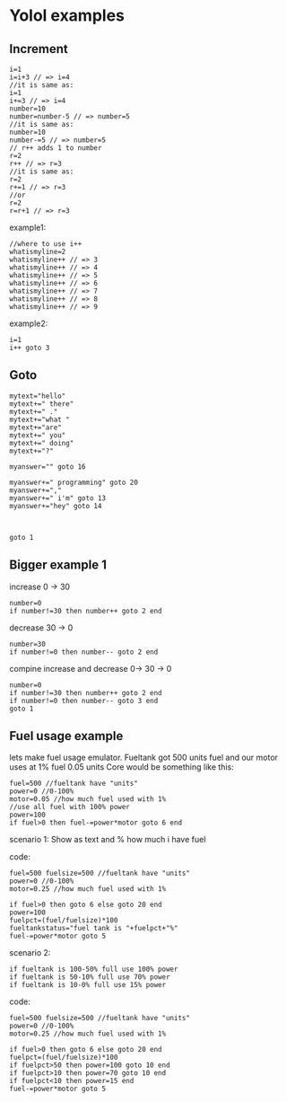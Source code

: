 # Yolol examples

## Increment
```//basic stuff:
i=1
i=i+3 // => i=4
//it is same as:
i=1
i+=3 // => i=4
number=10
number=number-5 // => number=5
//it is same as:
number=10
number-=5 // => number=5
// r++ adds 1 to number
r=2
r++ // => r=3
//it is same as:
r=2
r+=1 // => r=3
//or
r=2
r=r+1 // => r=3
```

example1:
```
//where to use i++
whatismyline=2
whatismyline++ // => 3
whatismyline++ // => 4
whatismyline++ // => 5
whatismyline++ // => 6
whatismyline++ // => 7
whatismyline++ // => 8
whatismyline++ // => 9
```
example2:
```
i=1
i++ goto 3
```

## Goto


```
mytext="hello"
mytext+=" there"
mytext+=" ."
mytext+="what "
mytext+="are"
mytext+=" you"
mytext+=" doing"
mytext+="?" 

myanswer="" goto 16

myanswer+=" programming" goto 20
myanswer+=","
myanswer+=" i'm" goto 13
myanswer+="hey" goto 14



goto 1
```
## Bigger example 1
increase 0 -> 30
```
number=0
if number!=30 then number++ goto 2 end
```
decrease 30 -> 0 
```
number=30
if number!=0 then number-- goto 2 end
```
compine increase and decrease 0-> 30 -> 0

```
number=0
if number!=30 then number++ goto 2 end
if number!=0 then number-- goto 3 end
goto 1
```

## Fuel usage example
lets make fuel usage emulator. Fueltank got 500 units fuel and our motor uses at 1% fuel 0.05 units
Core would be something like this:
```
fuel=500 //fueltank have "units"
power=0 //0-100%
motor=0.05 //how much fuel used with 1%
//use all fuel with 100% power
power=100
if fuel>0 then fuel-=power*motor goto 6 end
```
scenario 1:
Show as text and % how much i have fuel

code:

```
fuel=500 fuelsize=500 //fueltank have "units"
power=0 //0-100%
motor=0.25 //how much fuel used with 1%

if fuel>0 then goto 6 else goto 20 end
power=100
fuelpct=(fuel/fuelsize)*100
fueltankstatus="fuel tank is "+fuelpct+"%"
fuel-=power*motor goto 5
```

scenario 2:

```
if fueltank is 100-50% full use 100% power
if fueltank is 50-10% full use 70% power
if fueltank is 10-0% full use 15% power
```

code:

```
fuel=500 fuelsize=500 //fueltank have "units"
power=0 //0-100%
motor=0.25 //how much fuel used with 1%

if fuel>0 then goto 6 else goto 20 end
fuelpct=(fuel/fuelsize)*100
if fuelpct>50 then power=100 goto 10 end
if fuelpct>10 then power=70 goto 10 end
if fuelpct<10 then power=15 end
fuel-=power*motor goto 5
```


